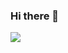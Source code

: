 ### Hi there 👋
![](https://github-readme-stats.vercel.app/api/top-langs/?username=farissoliman&theme=dracula&hide_border=true&include_all_commits=false&count_private=false&layout=compact)

<!--
**Ahmedhh25/Ahmedhh25** is a ✨ _special_ ✨ repository because its `README.md` (this file) appears on your GitHub profile.

Here are some ideas to get you started:

- 🔭 I’m currently working on ...
- 🌱 I’m currently learning ...
- 👯 I’m looking to collaborate on ...
- 🤔 I’m looking for help with ...
- 💬 Ask me about ...
- 📫 How to reach me: ...
- 😄 Pronouns: ...
- ⚡ Fun fact: ...
-->
